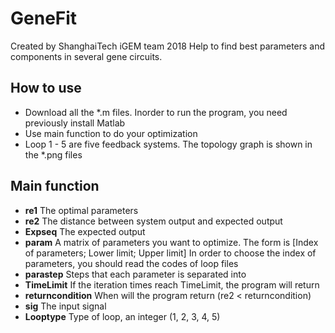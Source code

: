 # GeneFit
Created by ShanghaiTech iGEM team 2018
Help to find best parameters and components in several gene circuits.
## How to use
- Download all the \*.m files. Inorder to run the program, you need previously install Matlab
- Use main function to do your optimization
- Loop 1 - 5 are five feedback systems. The topology graph is shown in the \*.png files
## Main function
- **re1**                     The optimal parameters
- **re2**                     The distance between system output and expected output
- **Expseq**                  The expected output
- **param**                   A matrix of parameters you want to optimize. The form is 
                              [Index of parameters; 
                              Lower limit;
                              Upper limit]
                              In order to choose the index of parameters, you should read the codes of loop files
- **parastep**                Steps that each parameter is separated into
- **TimeLimit**               If the iteration times reach TimeLimit, the program will return
- **returncondition**         When will the program return (re2 < returncondition)
- **sig**                     The input signal
- **Looptype**                Type of loop, an integer (1, 2, 3, 4, 5)
